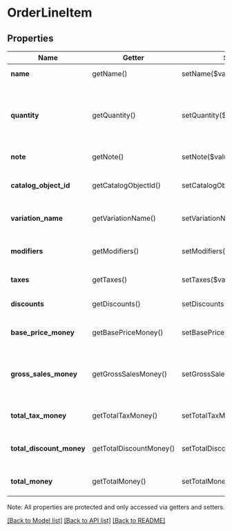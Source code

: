 # OrderLineItem

## Properties
Name | Getter | Setter | Type | Description | Notes
------------ | ------------- | ------------- | ------------- | ------------- | -------------
**name** | getName() | setName($value) | **string** | The name of the line item. | [optional] 
**quantity** | getQuantity() | setQuantity($value) | **string** | The quantity purchased, as a string representation of a number.  This string must have a positive integer value. | 
**note** | getNote() | setNote($value) | **string** | The note of the line item. | [optional] 
**catalog_object_id** | getCatalogObjectId() | setCatalogObjectId($value) | **string** | The [CatalogItemVariation](#type-catalogitemvariation) id applied to this line item. | [optional] 
**variation_name** | getVariationName() | setVariationName($value) | **string** | The name of the variation applied to this line item. | [optional] 
**modifiers** | getModifiers() | setModifiers($value) | [**\SquareConnect\Model\OrderLineItemModifier[]**](OrderLineItemModifier.md) | The [CatalogModifier](#type-catalogmodifier)s applied to this line item. | [optional] 
**taxes** | getTaxes() | setTaxes($value) | [**\SquareConnect\Model\OrderLineItemTax[]**](OrderLineItemTax.md) | The taxes applied to this line item. | [optional] 
**discounts** | getDiscounts() | setDiscounts($value) | [**\SquareConnect\Model\OrderLineItemDiscount[]**](OrderLineItemDiscount.md) | The discounts applied to this line item. | [optional] 
**base_price_money** | getBasePriceMoney() | setBasePriceMoney($value) | [**\SquareConnect\Model\Money**](Money.md) | The base price for a single unit of the line item. | [optional] 
**gross_sales_money** | getGrossSalesMoney() | setGrossSalesMoney($value) | [**\SquareConnect\Model\Money**](Money.md) | The gross sales amount of money calculated as (item base price + modifiers price) * quantity. | [optional] 
**total_tax_money** | getTotalTaxMoney() | setTotalTaxMoney($value) | [**\SquareConnect\Model\Money**](Money.md) | The total tax amount of money to collect for the line item. | [optional] 
**total_discount_money** | getTotalDiscountMoney() | setTotalDiscountMoney($value) | [**\SquareConnect\Model\Money**](Money.md) | The total discount amount of money to collect for the line item. | [optional] 
**total_money** | getTotalMoney() | setTotalMoney($value) | [**\SquareConnect\Model\Money**](Money.md) | The total amount of money to collect for this line item. | [optional] 

Note: All properties are protected and only accessed via getters and setters.

[[Back to Model list]](../../README.md#documentation-for-models) [[Back to API list]](../../README.md#documentation-for-api-endpoints) [[Back to README]](../../README.md)

